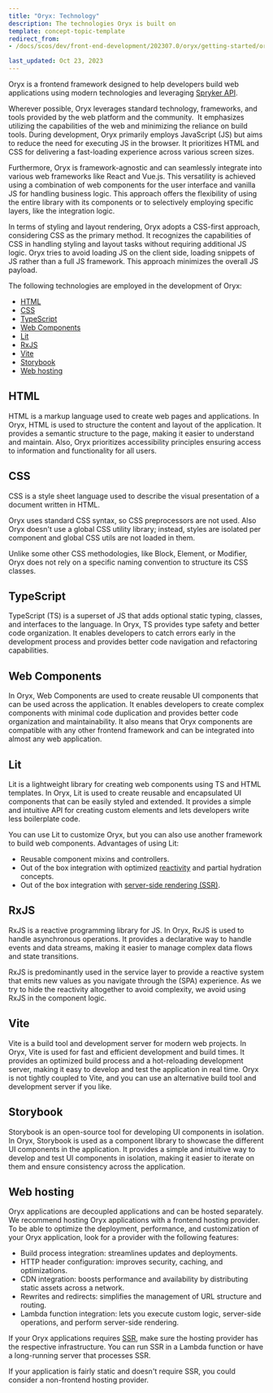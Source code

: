 ```yaml
---
title: "Oryx: Technology"
description: The technologies Oryx is built on
template: concept-topic-template
redirect_from:
- /docs/scos/dev/front-end-development/202307.0/oryx/getting-started/oryx-technology.html

last_updated: Oct 23, 2023
---
```


Oryx is a frontend framework designed to help developers build web applications using modern technologies and leveraging [Spryker API](https://docs.spryker.com/docs/scos/dev/glue-api-guides/{{page.version}}/decoupled-glue-api.html).

Wherever possible, Oryx leverages standard technology, frameworks, and tools provided by the web platform and the community.  It emphasizes utilizing the capabilities of the web and minimizing the reliance on build tools. During development, Oryx primarily employs JavaScript (JS) but aims to reduce the need for executing JS in the browser. It prioritizes HTML and CSS for delivering a fast-loading experience across various screen sizes.

Furthermore, Oryx is framework-agnostic and can seamlessly integrate into various web frameworks like React and Vue.js. This versatility is achieved using a combination of web components for the user interface and vanilla JS for handling business logic. This approach offers the flexibility of using the entire library with its components or to selectively employing specific layers, like the integration logic.

In terms of styling and layout rendering, Oryx adopts a CSS-first approach, considering CSS as the primary method. It recognizes the capabilities of CSS in handling styling and layout tasks without requiring additional JS logic. Oryx tries to avoid loading JS on the client side, loading snippets of JS rather than a full JS framework. This approach minimizes the overall JS payload.

The following technologies are employed in the development of Oryx:
- [HTML](#html)
- [CSS](#css)
- [TypeScript](#typescript)
- [Web Components](#web-components)
- [Lit](#lit)
- [RxJS](#rxjs)
- [Vite](#vite)
- [Storybook](#storybook)
- [Web hosting](#web-hosting)


## HTML

HTML is a markup language used to create web pages and applications. In Oryx, HTML is used to structure the content and layout of the application. It provides a semantic structure to the page, making it easier to understand and maintain. Also, Oryx prioritizes accessibility principles ensuring access to information and functionality for all users.

## CSS

CSS is a style sheet language used to describe the visual presentation of a document written in HTML.

Oryx uses standard CSS syntax, so CSS preprocessors are not used. Also Oryx doesn't use a global CSS utility library; instead, styles are isolated per component and global CSS utils are not loaded in them.

Unlike some other CSS methodologies, like Block, Element, or Modifier, Oryx does not rely on a specific naming convention to structure its CSS classes.

## TypeScript

TypeScript (TS) is a superset of JS that adds optional static typing, classes, and interfaces to the language. In Oryx, TS provides type safety and better code organization. It enables developers to catch errors early in the development process and provides better code navigation and refactoring capabilities.

## Web Components

In Oryx, Web Components are used to create reusable UI components that can be used across the application. It enables developers to create complex components with minimal code duplication and provides better code organization and maintainability. It also means that Oryx components are compatible with any other frontend framework and can be integrated into almost any web application.

## Lit

Lit is a lightweight library for creating web components using TS and HTML templates. In Oryx, Lit is used to create reusable and encapsulated UI components that can be easily styled and extended. It provides a simple and intuitive API for creating custom elements and lets developers write less boilerplate code.

You can use Lit to customize Oryx, but you can also use another framework to build web components. Advantages of using Lit:
- Reusable component mixins and controllers.
- Out of the box integration with optimized [reactivity](/docs/dg/dev/frontend-development/{{page.version}}/oryx/architecture/reactivity/reactivity.html) and partial hydration concepts.
- Out of the box integration with [server-side rendering (SSR)](/docs/dg/dev/frontend-development/{{page.version}}/oryx/architecture/oryx-server-side-rendering.html).

## RxJS

RxJS is a reactive programming library for JS. In Oryx, RxJS is used to handle asynchronous operations. It provides a declarative way to handle events and data streams, making it easier to manage complex data flows and state transitions.

RxJS is predominantly used in the service layer to provide a reactive system that emits new values as you navigate through the (SPA) experience. As we try to hide the reactivity altogether to avoid complexity, we avoid using RxJS in the component logic.

## Vite

Vite is a build tool and development server for modern web projects. In Oryx, Vite is used for fast and efficient development and build times. It provides an optimized build process and a hot-reloading development server, making it easy to develop and test the application in real time. Oryx is not tightly coupled to Vite, and you can use an alternative build tool and development server if you like.

## Storybook

Storybook is an open-source tool for developing UI components in isolation. In Oryx, Storybook is used as a component library to showcase the different UI components in the application. It provides a simple and intuitive way to develop and test UI components in isolation, making it easier to iterate on them and ensure consistency across the application.

## Web hosting

Oryx applications are decoupled applications and can be hosted separately. We recommend hosting Oryx applications with a frontend hosting provider. To be able to optimize the deployment, performance, and customization of your Oryx application, look for a provider with the following features:

- Build process integration: streamlines updates and deployments.
- HTTP header configuration: improves security, caching, and optimizations.
- CDN integration: boosts performance and availability by distributing static assets across a network.
- Rewrites and redirects: simplifies the management of URL structure and routing.
- Lambda function integration: lets you execute custom logic, server-side operations, and perform server-side rendering.

If your Oryx applications requires [SSR](/docs/dg/dev/frontend-development/{{page.version}}/oryx/architecture/oryx-server-side-rendering.html), make sure the hosting provider has the respective infrastructure. You can run SSR in a Lambda function or have a long-running server that processes SSR.

If your application is fairly static and doesn't require SSR, you could consider a non-frontend hosting provider.
